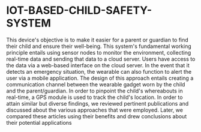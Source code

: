 # IOT-BASED-CHILD-SAFETY-SYSTEM

This device's objective is to make it easier for a parent or guardian to find their child and ensure their well-being. This system's fundamental working principle entails using sensor nodes to monitor the environment, collecting real-time data and sending that data to a cloud server. Users have access to the data via a web-based interface on the cloud server. In the event that it detects an emergency situation, the wearable can also function to alert the user via a mobile application. The design of this approach entails creating a communication channel between the wearable gadget worn by the child and the parent/guardian.
In order to pinpoint the child's whereabouts in real-time, a GPS module is used to track the child's location. In order to attain similar but diverse findings, we reviewed pertinent publications and discussed about the various approaches that were employed. Later, we compared these articles using their benefits and drew conclusions about their potential applications
